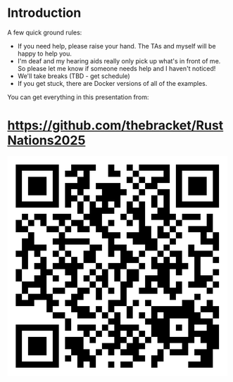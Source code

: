 # Introduction

A few quick ground rules:

* If you need help, please raise your hand. The TAs and myself will be happy to help you.
* I'm deaf and my hearing aids really only pick up what's in front of me. So please let me know if someone needs help and I haven't noticed!
* We'll take breaks (TBD - get schedule)
* If you get stuck, there are Docker versions of all of the examples.

You can get everything in this presentation from:

# https://github.com/thebracket/RustNations2025

![](../images/github-qr.png)

